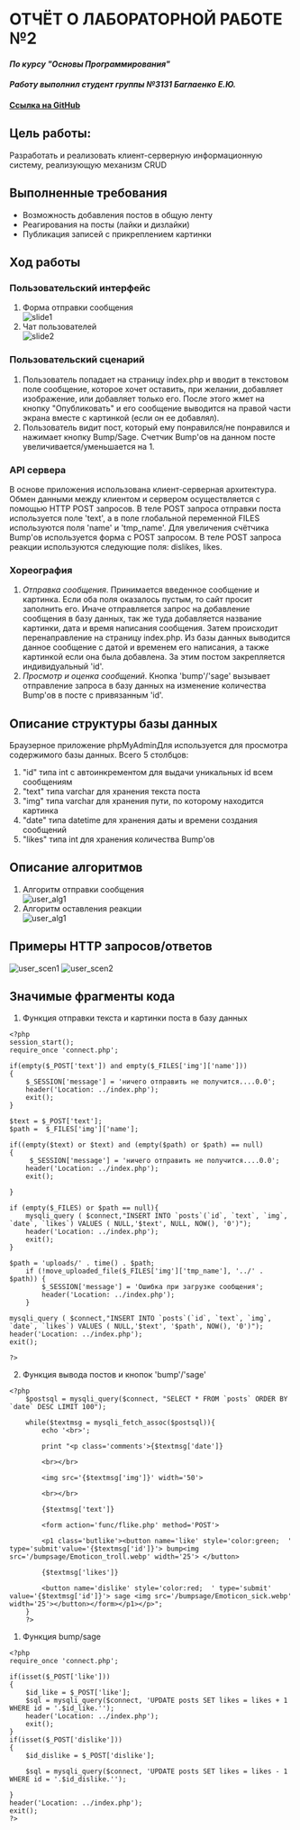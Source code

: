 # ОТЧЁТ О ЛАБОРАТОРНОЙ РАБОТЕ №2
#### *По курсу "Основы Программирования"*
#### *Работу выполнил студент группы №3131 Баглаенко Е.Ю.*
#### [Ссылка на GitHub](https://github.com/scifipunk/lab2.git)

## Цель работы:
Разработать и реализовать клиент-серверную информационную систему, реализующую механизм CRUD
## Выполненные требования
* Возможность добавления постов в общую ленту
* Реагирования на посты (лайки и дизлайки)
* Публикация записей с прикреплением картинки
## Ход работы
### Пользовательский интерфейс
1. Форма отправки сообщения                        
   ![slide1](pictures/comment_section.png)
2. Чат пользователей                           
   ![slide2](pictures/comments.png)

### Пользовательский сценарий
1. Пользователь попадает на страницу index.php и вводит в текстовом поле сообщение, которое хочет оставить, при желании, добавляет изображение, или добавляет только его. После этого жмет на кнопку "Опубликовать" и его сообщение выводится на правой части экрана вместе с картинкой (если он ее добавлял).  
2. Пользователь видит пост,  который ему понравился/не понравился и нажимает кнопку Bump/Sage. Счетчик Bump'ов на данном посте увеличивается/уменьшается на 1.

### API сервера

В основе приложения использована клиент-серверная архитектура. Обмен данными между клиентом и сервером осуществляется с помощью HTTP POST запросов. В теле POST запроса отправки поста используется поле  'text', а в поле глобальной переменной FILES используются поля 'name' и 'tmp_name'. Для увеличения счётчика Bump'ов используется форма с POST запросом. В теле POST запроса реакции используются следующие поля: dislikes, likes.

### Хореография
1. *Отправка сообщения*. Принимается введенное сообщение и картинка. Если оба поля оказалось пустым, то сайт просит заполнить его. Иначе отправляется запрос на добавление сообщения в базу данных, так же туда добавляется название картинки, дата и  время написания сообщения. Затем происходит перенаправление на страницу index.php. Из базы данных выводится данное сообщение с датой и временем его написания, а также картинкой если она была добавлена. За этим постом закрепляется индивидуальный 'id'.
2. *Просмотр и оценка сообщений*. Кнопка 'bump'/'sage' вызывает отправление запроса в базу данных на изменение количества Bump'ов в посте с привязанным 'id'.

## Описание структуры базы данных
Браузерное приложение phpMyAdminДля используется для просмотра содержимого базы данных. Всего 5 столбцов:
1. "id" типа int с автоинкрементом для выдачи уникальных id всем сообщениям
2. "text" типа varchar для хранения текста поста
3. "img" типа varchar для хранения пути, по которому находится картинка
4. "date" типа datetime для хранения даты и времени создания сообщений
5. "likes" типа int для хранения количества Bump'ов


## Описание алгоритмов
1. Алгоритм отправки сообщения                        
![user_alg1](pictures/alg-setComment.png)                                         
2. Алгоритм оставления реакции                                                   
![user_alg1](pictures/alg-likeSubmit.png)                 


## Примеры HTTP запросов/ответов
![user_scen1](pictures/get_example1.png)
![user_scen2](pictures/get_example2.png)

## Значимые фрагменты кода
1. Функция отправки текста и картинки поста в базу данных
```
<?php
session_start();
require_once 'connect.php';

if(empty($_POST['text']) and empty($_FILES['img']['name']))
{
    $_SESSION['message'] = 'ничего отправить не получится....0.0';
    header('Location: ../index.php');
    exit();
}

$text = $_POST['text'];
$path =  $_FILES['img']['name'];

if((empty($text) or $text) and (empty($path) or $path) == null)
{
     $_SESSION['message'] = 'ничего отправить не получится....0.0';
    header('Location: ../index.php');
    exit();
    
}

if (empty($_FILES) or $path == null){
    mysqli_query ( $connect,"INSERT INTO `posts`(`id`, `text`, `img`, `date`, `likes`) VALUES ( NULL,'$text', NULL, NOW(), '0')");
    header('Location: ../index.php'); 
    exit();
}

$path = 'uploads/' . time() . $path;
    if (!move_uploaded_file($_FILES['img']['tmp_name'], '../' . $path)) {
        $_SESSION['message'] = 'Ошибка при загрузке сообщения';
        header('Location: ../index.php');
    }

mysqli_query ( $connect,"INSERT INTO `posts`(`id`, `text`, `img`, `date`, `likes`) VALUES ( NULL,'$text', '$path', NOW(), '0')");
header('Location: ../index.php'); 
exit();

?>
```
2. Функция вывода постов и кнопок 'bump'/'sage'
```
<?php
    $postsql = mysqli_query($connect, "SELECT * FROM `posts` ORDER BY `date` DESC LIMIT 100");
    
    while($textmsg = mysqli_fetch_assoc($postsql)){
        echo '<br>';
        
        print "<p class='comments'>{$textmsg['date']}
        
        <br></br>
        
        <img src='{$textmsg['img']}' width='50'>
        
        <br></br>
        
        {$textmsg['text']} 
        
        <form action='func/flike.php' method='POST'>
        
        <p1 class='butlike'><button name='like' style='color:green;  ' type='submit'value='{$textmsg['id']}'> bump<img src='/bumpsage/Emoticon_troll.webp' width='25'> </button>
        
        {$textmsg['likes']}
        
        <button name='dislike' style='color:red;  ' type='submit' value='{$textmsg['id']}'> sage <img src='/bumpsage/Emoticon_sick.webp' width='25'></button></form></p1></p>";
    }
    ?>
```
1. Функция bump/sage
```
<?php
require_once 'connect.php';

if(isset($_POST['like']))
{
    $id_like = $_POST['like'];
    $sql = mysqli_query($connect, 'UPDATE posts SET likes = likes + 1 WHERE id = '.$id_like.'');
    header('Location: ../index.php');
    exit();
}
if(isset($_POST['dislike']))
{
    $id_dislike = $_POST['dislike'];
    
    $sql = mysqli_query($connect, 'UPDATE posts SET likes = likes - 1 WHERE id = '.$id_dislike.'');
    
}
header('Location: ../index.php');
exit();
?>
```